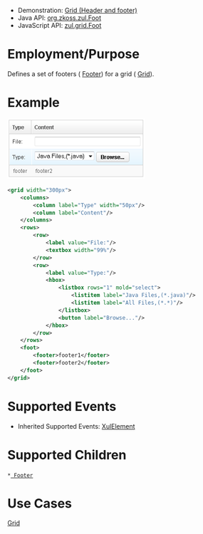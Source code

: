 
- Demonstration: [Grid (Header and footer)](http://www.zkoss.org/zkdemo/grid/header_and_footer)
- Java API: [org.zkoss.zul.Foot](https://www.zkoss.org/javadoc/latest/zk/org/zkoss/zul/Foot.html)
- JavaScript API: [zul.grid.Foot](https://www.zkoss.org/javadoc/latest/jsdoc/classes/zul.grid.Foot.html)


# Employment/Purpose

Defines a set of footers ( [ Footer]({{site.baseurl}}/zk_component_ref/footer)) for a grid
( [ Grid]({{site.baseurl}}/zk_component_ref/grid)).

# Example

![](/zk_component_ref/images/ZKComRef_Foot_Example.png)

```xml
<grid width="300px">
    <columns>
        <column label="Type" width="50px"/>
        <column label="Content"/>
    </columns>
    <rows>
        <row>
            <label value="File:"/>
            <textbox width="99%"/>
        </row>
        <row>
            <label value="Type:"/>
            <hbox>
                <listbox rows="1" mold="select">
                    <listitem label="Java Files,(*.java)"/>
                    <listitem label="All Files,(*.*)"/>
                </listbox>
                <button label="Browse..."/>
            </hbox>
        </row>
    </rows>
    <foot>
        <footer>footer1</footer>
        <footer>footer2</footer>
    </foot>
</grid>
```

# Supported Events

- Inherited Supported Events: [ XulElement]({{site.baseurl}}/zk_component_ref/xulelement#Supported_Events)

# Supported Children

`*`[` Footer`]({{site.baseurl}}/zk_component_ref/footer)

# Use Cases

[ Grid]({{site.baseurl}}/zk_component_ref/grid#Use_Cases)



